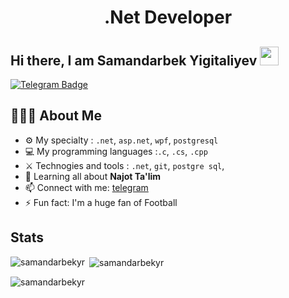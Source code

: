 <h1 align="center">.Net Developer</h1>

## Hi there, I am Samandarbek Yigitaliyev <img src="https://raw.githubusercontent.com/aemmadi/aemmadi/master/wave.gif" width="30px">

[![Telegram Badge](https://img.shields.io/badge/@Samandarbek_Yigitaliyev-2CA5E0?style=flat-square&logo=telegram&logoColor=white&link=https://t.me/Samandarbek_Yigitaliyev)](https://t.me/Samandarbek_Yigitaliyev)

<h2 align="left">👨🏻‍💻 About Me</h2>

- ⚙️ My specialty : `.net`, `asp.net`, `wpf`, `postgresql`
- 💻 My programming languages :`.c`, `.cs`, `.cpp`
- ⚔️ Technogies and tools : `.net`, `git`, `postgre sql`, 
- 🌱 Learning all about **Najot Ta'lim**
- 📫 Connect with me: [telegram](https://t.me/Samandarbek_Yigitaliyev)
- ⚡️ Fun fact: I'm a huge fan of Football


## Stats

<p><img align="left" src="https://github-readme-stats.vercel.app/api/top-langs?username=samandarbekyr&langs_count=8&show_icons=true&locale=en&layout=compact" alt="samandarbekyr" /></p>

<p>&nbsp;<img align="center" src="https://github-readme-stats.vercel.app/api?username=samandarbekyr&show_icons=true&locale=en" alt="samandarbekyr" /></p>

<p><img align="center" src="https://github-readme-streak-stats.herokuapp.com/?user=samandarbekyr&" alt="samandarbekyr" /></p>

